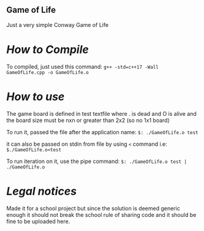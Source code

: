 ## __Game of Life__

Just a very simple Conway Game of Life

# _How to Compile_
To compiled, just used this command:
`g++ -std=c++17 -Wall GameOfLife.cpp -o GameOfLife.o`

# _How to use_
The game board is defined in test textfile
where . is dead and O is alive and the board size must
be nxn or greater than 2x2 (so no 1x1 board)

To run it, passed the file after the application name:
`$: ./GameOfLife.o test`

it can also be passed on stdin from file by
using `<` command
i.e: `$./GameOfLife.o<test`

To run iteration on it, use the pipe command:
`$: ./GameOfLife.o test | ./GameOfLife.o`


# _Legal notices_
Made it for a school project but
since the solution is deemed generic enough 
it should not break the school rule of sharing code
and it should be fine to be uploaded here.
